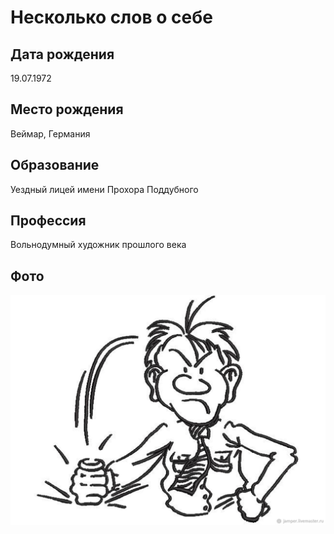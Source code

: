 # Несколько слов о себе

## Дата рождения
19.07.1972

## Место рождения
Веймар, Германия

## Образование
Уездный лицей имени Прохора Поддубного

## Профессия
Вольнодумный художник прошлого века

## Фото
![alt text](photo-1.jpg)